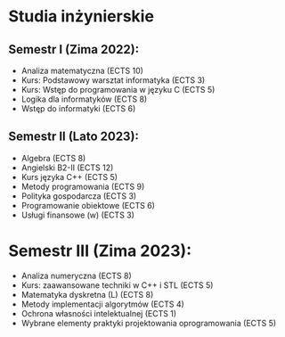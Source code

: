 # Studia inżynierskie
## Semestr I (Zima 2022):
- Analiza matematyczna (ECTS 10)
- Kurs: Podstawowy warsztat informatyka (ECTS 3)
- Kurs: Wstęp do programowania w języku C (ECTS 5)
- Logika dla informatyków (ECTS 8)
- Wstęp do informatyki (ECTS 6)
## Semestr II (Lato 2023):
- Algebra (ECTS 8)
- Angielski B2-II (ECTS 12)
- Kurs języka C++ (ECTS 5)
- Metody programowania (ECTS 9)
- Polityka gospodarcza (ECTS 3)
- Programowanie obiektowe (ECTS 6)
- Usługi finansowe (w) (ECTS 3)
# Semestr III (Zima 2023):
- Analiza numeryczna (ECTS 8)
- Kurs: zaawansowane techniki w C++ i STL (ECTS 5)
- Matematyka dyskretna (L) (ECTS 8)
- Metody implementacji algorytmów (ECTS 4)
- Ochrona własności intelektualnej (ECTS 1)
- Wybrane elementy praktyki projektowania oprogramowania (ECTS 5)
  
